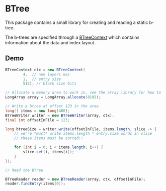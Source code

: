 # BTree

This package contains a small library for creating and reading a static b-tree.

The b-trees are specified through a [BTreeContext](src/main/java/nu/marginalia/btree/model/BTreeContext.java)
which contains information about the data and index layout.

## Demo

```java
BTreeContext ctx = new BTreeContext(
        4,  // num layers max
        1,  // entry size
        512); // block size bits

// Allocate a memory area to work in, see the array library for how to do this with files
LongArray array = LongArray.allocate(8192);

// Write a btree at offset 123 in the area
long[] items = new long[400];
BTreeWriter writer = new BTreeWriter(array, ctx);
final int offsetInFile = 123;

long btreeSize = writer.write(offsetInFile, items.length, slice -> {
    // we're *must* write items.length * entry.size words in slice
    // these items must be sorted!!

    for (int i = 0; i < items.length; i++) {
        slice.set(i, items[i]);
    }
});

// Read the BTree

BTreeReader reader = new BTreeReader(array, ctx, offsetInFile);
reader.findEntry(items[0]);
```